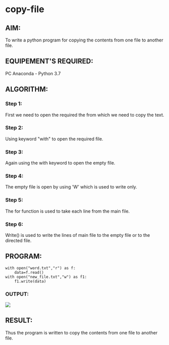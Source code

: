 # copy-file
## AIM:
To write a python program for copying the contents from one file to another file.
## EQUIPEMENT'S REQUIRED: 
PC
Anaconda - Python 3.7
## ALGORITHM: 
### Step 1:
First we need to open the required the from which we need to copy the text.

### Step 2:
Using keyword "with" to open the required file. 
 
### Step 3: 
Again using the with keyword to open the empty file.
### Step 4:  
The empty file is open by using 'W' which is used to write only.
### Step 5: 
The for function is used to take each line from the main file.
### Step 6:
Write() is used to write the lines of main file to the empty file or to the directed file. 

## PROGRAM:
```
with open("word.txt","r") as f:
    data=f.read()
with open("new_file.txt","w") as f1:
    f1.write(data)
````    


### OUTPUT:
![](r4.png) 


## RESULT:
Thus the program is written to copy the contents from one file to another file.